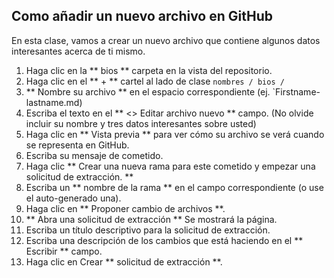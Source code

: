 ## Como añadir un nuevo archivo en GitHub

En esta clase, vamos a crear un nuevo archivo que contiene algunos datos interesantes acerca de ti mismo.

1. Haga clic en la ** bios ** carpeta en la vista del repositorio. 
2. Haga clic en el ** + ** cartel al lado de clase `nombres / bios /`
3. ** Nombre su archivo  **  en el espacio correspondiente (ej. `Firstname-lastname.md)
4. Escriba el texto en el ** <> Editar archivo nuevo ** campo. (No olvide incluir su nombre y tres datos interesantes sobre usted)
5. Haga clic en ** Vista previa ** para ver cómo su archivo se verá cuando se representa en GitHub.
6. Escriba su mensaje de cometido.
7. Haga clic ** Crear una nueva rama para este cometido y empezar una solicitud de extracción. **
8. Escriba un ** nombre de la rama **  en el campo correspondiente (o use el auto-generado una).
9. Haga clic en ** Proponer cambio de archivos **.
10. ** Abra una solicitud de extracción ** Se mostrará la página.
11. Escriba un título descriptivo para la solicitud de extracción.
12. Escriba una descripción de los cambios que está haciendo en el ** Escribir ** campo.
13. Haga clic en Crear ** solicitud de extracción **.
